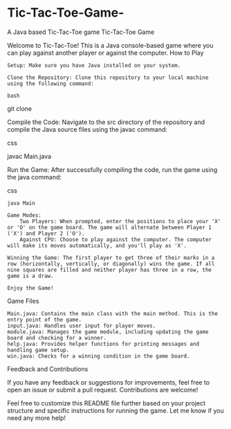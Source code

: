 # Tic-Tac-Toe-Game-
A Java based  Tic-Tac-Toe game
Tic-Tac-Toe Game

Welcome to Tic-Tac-Toe! This is a Java console-based game where you can play against another player or against the computer.
How to Play

    Setup: Make sure you have Java installed on your system.

    Clone the Repository: Clone this repository to your local machine using the following command:

    bash

git clone <repository-url>

Compile the Code: Navigate to the src directory of the repository and compile the Java source files using the javac command:

css

javac Main.java

Run the Game: After successfully compiling the code, run the game using the java command:

css

    java Main

    Game Modes:
        Two Players: When prompted, enter the positions to place your 'X' or 'O' on the game board. The game will alternate between Player 1 ('X') and Player 2 ('O').
        Against CPU: Choose to play against the computer. The computer will make its moves automatically, and you'll play as 'X'.

    Winning the Game: The first player to get three of their marks in a row (horizontally, vertically, or diagonally) wins the game. If all nine squares are filled and neither player has three in a row, the game is a draw.

    Enjoy the Game!

Game Files

    Main.java: Contains the main class with the main method. This is the entry point of the game.
    input.java: Handles user input for player moves.
    module.java: Manages the game module, including updating the game board and checking for a winner.
    help.java: Provides helper functions for printing messages and handling game setup.
    win.java: Checks for a winning condition in the game board.

Feedback and Contributions

If you have any feedback or suggestions for improvements, feel free to open an issue or submit a pull request. Contributions are welcome!

Feel free to customize this README file further based on your project structure and specific instructions for running the game. Let me know if you need any more help!
